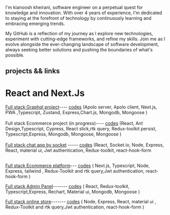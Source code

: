 <p> I'm kianoosh kheirani, software engineer on a perpetual quest for knowledge and innovation. With over 4 years of experience, I'm dedicated to staying at the forefront of technology by continuously learning and embracing emerging trends.

My GitHub is a reflection of my journey as I explore new technologies, experiment with cutting-edge frameworks, and refine my skills. Join me as I evolve alongside the ever-changing landscape of software development, always seeking better solutions and pushing the boundaries of what's possible.</p>

## projects && links 
 # React and Next.Js


   <a href='https://graphql-ky63.onrender.com'>Full stack Graphql project<a/>----
   <a href='https://github.com/kiancodemy/graphql'>codes<a/><span> (Apolo server, Apolo client, Next.js, PWA ,Typescript, Zustand, Express,Chart.js, Mongodb, Mongoose <span/>)
   <br></br>
     <span>Full stack Ecommerce project (in progress)<span/>----
   <a href='https://github.com/kiancodemy/ant-mern'>codes<a/><span> (React, Ant Design,Typescript, Cypress, React slick,rtk query, Redux-toolkit persist, Typescript,Express, Mongodb, Mongoose, Mongoose <span/>)
   <br></br>
    <a href='https://chat-app-by-socket-io.onrender.com/'>Full stack chat app by socket<a/> -----
   <a href='https://github.com/kiancodemy/chat-app-by-socket.io'>codes<a/><span> (React, Socket.io, Node, Express, React, material ui, Jwt authentication, Redux-toolkit, react-hook-form     <span/>
   <br></br>
 
   <a href='https://next-pro-1.onrender.com'>Full stack Ecommerce platform<a/>--- <a 
   href='https://github.com/kiancodemy/next-pro'>codes<a/><span> ( Next.js, Typescript, Node, Express, tailwind , Redux-Toolkit and rtk query,Jwt authentication, react-hook-form<span/> )
   <br>
 
    
   <a href='https://frontadmin-xnvk.onrender.com/'>Full stack Admin Panel<a/>------- 
   <a href='https://github.com/kiancodemy/adminpanel'>codes<a/><span> ( React, Redux-toolkit, Typescript,Express, Rechart, Material ui, Mongodb, Mongoose <span/>)
   <br>
 
     
   <a href='https://fullstack-pro.onrender.com/'>Full stack online store<a/>------- <a 
   href='https://github.com/kiancodemy/mernstack'>codes<a/><span> ( Node, Express, React, material ui , Redux-Toolkit and rtk query,Jwt authentication, react-hook-form<span/> )
   <br>
 
    
   
   
  
   



     
   
     
  
     
   
    
     
 
       


 
  
     
   
    

  
  



 
    

    
    
    
  
